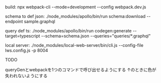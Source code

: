 build: npx webpack-cli --mode=development --config webpack.dev.js

schema to def json: ./node_modules/apollo/bin/run schema:download  --endpoint sample.graphql

query def ts: ./node_modules/apollo/bin/run codegen:generate --target=typescript --schema=schema.json --queries="queries/*.graphql"

local server: ./node_modules/local-web-server/bin/cli.js --config-file lws.config.js -p 8004


TODO

queryGenとwebpackを1つのコマンドで呼び出せるようにする
↑のときに色が失われないようにする